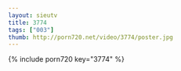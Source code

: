 ```yaml
--- 
layout: sieutv
title: 3774
tags: ["003"]
thumb: http://porn720.net/video/3774/poster.jpg
---
```

{% include porn720 key="3774" %} 
